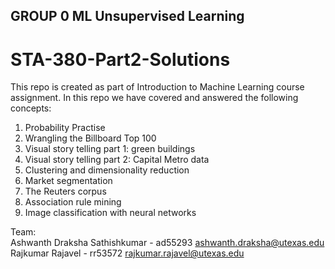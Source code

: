## GROUP 0 ML Unsupervised Learning
# STA-380-Part2-Solutions
This repo is created as part of Introduction to Machine Learning course assignment. In this repo we have covered and answered the following concepts:  
1. Probability Practise    
2. Wrangling the Billboard Top 100    
3. Visual story telling part 1: green buildings      
4. Visual story telling part 2: Capital Metro data    
5. Clustering and dimensionality reduction     
6. Market segmentation    
7. The Reuters corpus    
8. Association rule mining     
9. Image classification with neural networks
        
Team:    
Ashwanth Draksha Sathishkumar - ad55293 <ashwanth.draksha@utexas.edu>      
Rajkumar Rajavel - rr53572 <rajkumar.rajavel@utexas.edu>    
